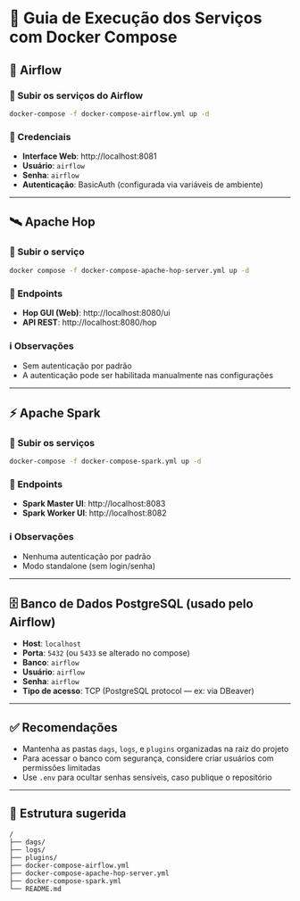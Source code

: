 
# 🧭 Guia de Execução dos Serviços com Docker Compose

## 📌 Airflow

### 🔹 Subir os serviços do Airflow

```bash
docker-compose -f docker-compose-airflow.yml up -d
```

### 🔐 Credenciais

- **Interface Web**: http://localhost:8081  
- **Usuário**: `airflow`  
- **Senha**: `airflow`  
- **Autenticação**: BasicAuth (configurada via variáveis de ambiente)

---

## 🛰️ Apache Hop

### 🔹 Subir o serviço

```bash
docker compose -f docker-compose-apache-hop-server.yml up -d
```

### 🔗 Endpoints

- **Hop GUI (Web)**: http://localhost:8080/ui  
- **API REST**: http://localhost:8080/hop  

### ℹ️ Observações

- Sem autenticação por padrão  
- A autenticação pode ser habilitada manualmente nas configurações

---

## ⚡ Apache Spark

### 🔹 Subir os serviços

```bash
docker-compose -f docker-compose-spark.yml up -d
```

### 🔗 Endpoints

- **Spark Master UI**: http://localhost:8083  
- **Spark Worker UI**: http://localhost:8082  

### ℹ️ Observações

- Nenhuma autenticação por padrão  
- Modo standalone (sem login/senha)

---

## 🗄️ Banco de Dados PostgreSQL (usado pelo Airflow)

- **Host**: `localhost`  
- **Porta**: `5432` (ou `5433` se alterado no compose)  
- **Banco**: `airflow`  
- **Usuário**: `airflow`  
- **Senha**: `airflow`  
- **Tipo de acesso**: TCP (PostgreSQL protocol — ex: via DBeaver)

---

## ✅ Recomendações

- Mantenha as pastas `dags`, `logs`, e `plugins` organizadas na raiz do projeto
- Para acessar o banco com segurança, considere criar usuários com permissões limitadas
- Use `.env` para ocultar senhas sensíveis, caso publique o repositório

---

## 📂 Estrutura sugerida

```text
/
├── dags/
├── logs/
├── plugins/
├── docker-compose-airflow.yml
├── docker-compose-apache-hop-server.yml
├── docker-compose-spark.yml
└── README.md
```
